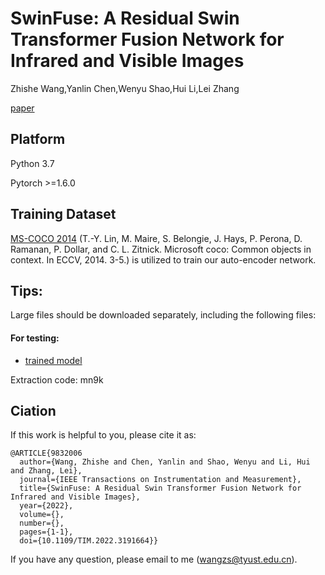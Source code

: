 # SwinFuse: A Residual Swin Transformer Fusion Network for Infrared and Visible Images
Zhishe Wang,Yanlin Chen,Wenyu Shao,Hui Li,Lei Zhang

[paper](https://ieeexplore.ieee.org/document/9832006/)

## Platform
Python 3.7

Pytorch >=1.6.0

## Training Dataset

[MS-COCO 2014](http://images.cocodataset.org/zips/train2014.zip) (T.-Y. Lin, M. Maire, S. Belongie, J. Hays, P. Perona, D. Ramanan, P. Dollar, and C. L. Zitnick. Microsoft coco: Common objects in context. In ECCV, 2014. 3-5.) is utilized to train our auto-encoder network.

## Tips:<br>
Large files should be downloaded separately, including the following files: <br>
#### For testing:<br>
* [trained model](https://pan.baidu.com/s/1gV_zkJ2AylB25VPHAOxuyg)<br>

 Extraction code: mn9k

## Ciation
If this work is helpful to you, please cite it as:
```
@ARTICLE{9832006
  author={Wang, Zhishe and Chen, Yanlin and Shao, Wenyu and Li, Hui and Zhang, Lei},
  journal={IEEE Transactions on Instrumentation and Measurement}, 
  title={SwinFuse: A Residual Swin Transformer Fusion Network for Infrared and Visible Images}, 
  year={2022},
  volume={},
  number={},
  pages={1-1},
  doi={10.1109/TIM.2022.3191664}}
 ```
If you have any question, please email to me (wangzs@tyust.edu.cn).
